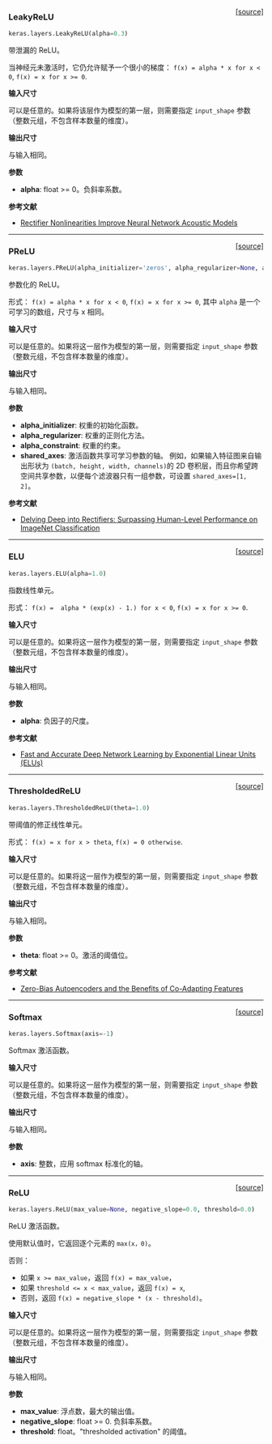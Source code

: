 <span style="float:right;">[[source]](https://github.com/keras-team/keras/blob/master/keras/layers/advanced_activations.py#L19)</span>
### LeakyReLU

```python
keras.layers.LeakyReLU(alpha=0.3)
```

带泄漏的 ReLU。

当神经元未激活时，它仍允许赋予一个很小的梯度：
`f(x) = alpha * x for x < 0`,
`f(x) = x for x >= 0`.

__输入尺寸__

可以是任意的。如果将该层作为模型的第一层，则需要指定 `input_shape` 参数（整数元组，不包含样本数量的维度）。

__输出尺寸__

与输入相同。

__参数__

- __alpha__: float >= 0。负斜率系数。

__参考文献__

- [Rectifier Nonlinearities Improve Neural Network Acoustic Models](https://web.stanford.edu/~awni/papers/relu_hybrid_icml2013_final.pdf)

----

<span style="float:right;">[[source]](https://github.com/keras-team/keras/blob/master/keras/layers/advanced_activations.py#L59)</span>
### PReLU

```python
keras.layers.PReLU(alpha_initializer='zeros', alpha_regularizer=None, alpha_constraint=None, shared_axes=None)
```

参数化的 ReLU。

形式：
`f(x) = alpha * x for x < 0`,
`f(x) = x for x >= 0`,
其中 `alpha` 是一个可学习的数组，尺寸与 x 相同。

__输入尺寸__

可以是任意的。如果将这一层作为模型的第一层，则需要指定 `input_shape` 参数（整数元组，不包含样本数量的维度）。

__输出尺寸__

与输入相同。

__参数__

- __alpha_initializer__: 权重的初始化函数。
- __alpha_regularizer__: 权重的正则化方法。
- __alpha_constraint__: 权重的约束。
- __shared_axes__: 激活函数共享可学习参数的轴。
  例如，如果输入特征图来自输出形状为 `(batch, height, width, channels)`的 2D 卷积层，而且你希望跨空间共享参数，以便每个滤波器只有一组参数，可设置 `shared_axes=[1, 2]`。

__参考文献__

- [Delving Deep into Rectifiers: Surpassing Human-Level Performance on ImageNet Classification](https://arxiv.org/abs/1502.01852)

----

<span style="float:right;">[[source]](https://github.com/keras-team/keras/blob/master/keras/layers/advanced_activations.py#L153)</span>
### ELU

```python
keras.layers.ELU(alpha=1.0)
```

指数线性单元。

形式：
`f(x) =  alpha * (exp(x) - 1.) for x < 0`,
`f(x) = x for x >= 0`.

__输入尺寸__

可以是任意的。如果将这一层作为模型的第一层，则需要指定 `input_shape` 参数（整数元组，不包含样本数量的维度）。

__输出尺寸__

与输入相同。

__参数__

- __alpha__: 负因子的尺度。

__参考文献__

- [Fast and Accurate Deep Network Learning by Exponential Linear Units (ELUs)](https://arxiv.org/abs/1511.07289v1)

----

<span style="float:right;">[[source]](https://github.com/keras-team/keras/blob/master/keras/layers/advanced_activations.py#L193)</span>
### ThresholdedReLU

```python
keras.layers.ThresholdedReLU(theta=1.0)
```

带阈值的修正线性单元。

形式：
`f(x) = x for x > theta`,
`f(x) = 0 otherwise`.

__输入尺寸__

可以是任意的。如果将这一层作为模型的第一层，则需要指定 `input_shape` 参数（整数元组，不包含样本数量的维度）。

__输出尺寸__

与输入相同。

__参数__

- __theta__: float >= 0。激活的阈值位。

__参考文献__

- [Zero-Bias Autoencoders and the Benefits of Co-Adapting Features](http://arxiv.org/abs/1402.3337)

----

<span style="float:right;">[[source]](https://github.com/keras-team/keras/blob/master/keras/layers/advanced_activations.py#L233)</span>
### Softmax

```python
keras.layers.Softmax(axis=-1)
```

Softmax 激活函数。

__输入尺寸__

可以是任意的。如果将这一层作为模型的第一层，则需要指定 `input_shape` 参数（整数元组，不包含样本数量的维度）。

__输出尺寸__

与输入相同。

__参数__

- __axis__: 整数，应用 softmax 标准化的轴。

----

<span style="float:right;">[[source]](https://github.com/keras-team/keras/blob/master/keras/layers/advanced_activations.py#L265)</span>
### ReLU

```python
keras.layers.ReLU(max_value=None, negative_slope=0.0, threshold=0.0)
```

ReLU 激活函数。

使用默认值时，它返回逐个元素的 `max(x，0)`。

否则：

- 如果 `x >= max_value`，返回 `f(x) = max_value`，
- 如果 `threshold <= x < max_value`，返回 `f(x) = x`,
- 否则，返回 `f(x) = negative_slope * (x - threshold)`。

__输入尺寸__

可以是任意的。如果将这一层作为模型的第一层，则需要指定 `input_shape` 参数（整数元组，不包含样本数量的维度）。

__输出尺寸__

与输入相同。

__参数__

- __max_value__: 浮点数，最大的输出值。
- __negative_slope__: float >= 0. 负斜率系数。
- __threshold__: float。"thresholded activation" 的阈值。
